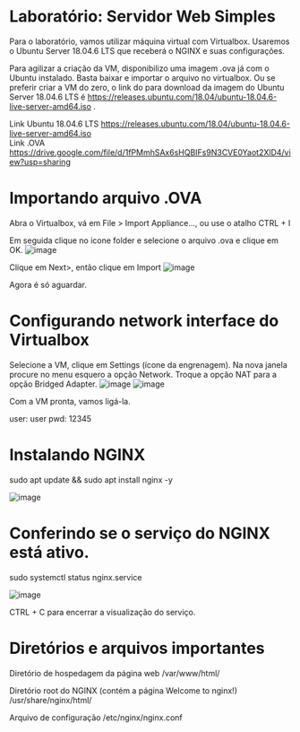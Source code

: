 # Laboratório: Servidor Web Simples

Para o laboratório, vamos utilizar máquina virtual com Virtualbox. Usaremos o Ubuntu Server 18.04.6 LTS que receberá o NGINX e suas configurações.

Para agilizar a criação da VM, disponibilizo uma imagem .ova já com o Ubuntu instalado. Basta baixar e importar o arquivo no virtualbox.
Ou se preferir criar a VM do zero, o link do para download da imagem do Ubuntu Server 18.04.6 LTS é https://releases.ubuntu.com/18.04/ubuntu-18.04.6-live-server-amd64.iso .

Link Ubuntu 18.04.6 LTS https://releases.ubuntu.com/18.04/ubuntu-18.04.6-live-server-amd64.iso <br/>
Link .OVA https://drive.google.com/file/d/1fPMmhSAx6sHQBIFs9N3CVE0Yaot2XlD4/view?usp=sharing

# Importando arquivo .OVA

Abra o Virtualbox, vá em File > Import Appliance..., ou use o atalho CTRL + I

Em seguida clique no icone folder e selecione o arquivo .ova e clique em OK.
![image](https://user-images.githubusercontent.com/58611969/169564284-0bfdbd3c-1392-4388-a4a9-66cff9704648.png)

Clique em Next>, então clique em Import
![image](https://user-images.githubusercontent.com/58611969/169564700-b5f3fe10-23ba-49ef-8883-98addeca2418.png)

Agora é só aguardar.

# Configurando network interface do Virtualbox

Selecione a VM, clique em Settings (ícone da engrenagem). Na nova janela procure no menu esquero a opção Network. 
Troque a opção NAT para a opção Bridged Adapter.
![image](https://user-images.githubusercontent.com/58611969/169574154-11d56ecb-6508-4442-ada4-d791f17de42a.png)
![image](https://user-images.githubusercontent.com/58611969/169574191-3d550b31-189c-4619-8c79-695983464e54.png)

Com a VM pronta, vamos ligá-la.

user: user
pwd: 12345

# Instalando NGINX

sudo apt update && sudo apt install nginx -y

![image](https://user-images.githubusercontent.com/58611969/169571852-325ef77a-8adc-4793-b56d-8696bb7029ab.png)

# Conferindo se o serviço do NGINX está ativo.

sudo systemctl status nginx.service

![image](https://user-images.githubusercontent.com/58611969/169572440-fad2f2ca-8bbd-4b7d-8d92-e87e535e7599.png)

CTRL + C para encerrar a visualização do serviço.

# Diretórios e arquivos importantes

Diretório de hospedagem da página web
/var/www/html/

Diretório root do NGINX (contém a página Welcome to nginx!)
/usr/share/nginx/html/

Arquivo de configuração
/etc/nginx/nginx.conf




